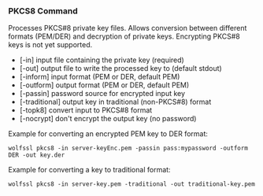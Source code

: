 ### PKCS8 Command

Processes PKCS#8 private key files. Allows conversion between different formats (PEM/DER) and decryption of private keys. Encrypting PKCS#8 keys is not yet supported.

- [-in] input file containing the private key (required)
- [-out] output file to write the processed key to (default stdout)
- [-inform] input format (PEM or DER, default PEM)
- [-outform] output format (PEM or DER, default PEM)
- [-passin] password source for encrypted input key
- [-traditional] output key in traditional (non-PKCS#8) format
- [-topk8] convert input to PKCS#8 format
- [-nocrypt] don't encrypt the output key (no password)

Example for converting an encrypted PEM key to DER format:

```
wolfssl pkcs8 -in server-keyEnc.pem -passin pass:mypassword -outform DER -out key.der
```

Example for converting a key to traditional format:

```
wolfssl pkcs8 -in server-key.pem -traditional -out traditional-key.pem
```
